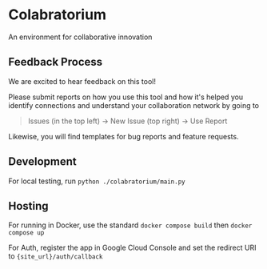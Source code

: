 # Colabratorium
An environment for collaborative innovation

## Feedback Process

We are excited to hear feedback on this tool!

Please submit reports on how you use this tool and how it's helped you identify connections and understand your collaboration network by going to 
> Issues (in the top left) -> New Issue (top right) -> Use Report

Likewise, you will find templates for bug reports and feature requests.

## Development
For local testing, run `python ./colabratorium/main.py`

## Hosting
For running in Docker, use the standard `docker compose build` then `docker compose up`

For Auth, register the app in Google Cloud Console and set the redirect URI to `{site_url}/auth/callback`
